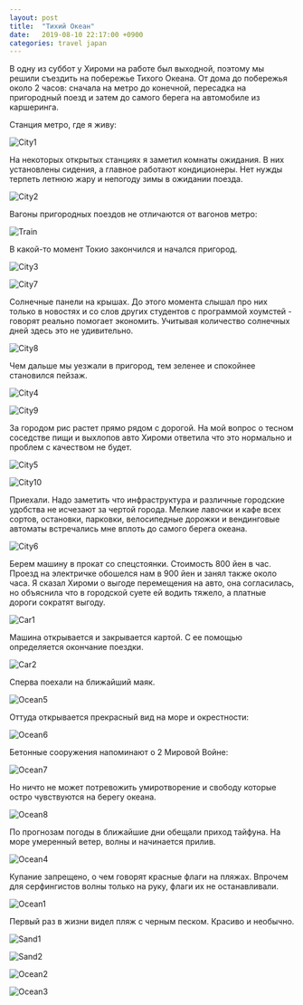 ```yaml
---
layout: post
title:  "Тихий Океан"
date:   2019-08-10 22:17:00 +0900
categories: travel japan
---
```

В одну из суббот у Хироми на работе был выходной, поэтому мы решили съездить на
побережье Тихого Океана.
От дома до побережья около 2 часов: сначала на метро до конечной, пересадка на
пригородный поезд и затем до самого берега на автомобиле из каршеринга.

Станция метро, где я живу:

![City1](\assets\photos\08-10\city1.jpg)

На некоторых открытых станциях я заметил комнаты ожидания. В них установлены
сидения, а главное работают кондиционеры. Нет нужды терпеть летнюю жару и
непогоду зимы в ожидании поезда.

![City2](\assets\photos\08-10\city2.jpg)

Вагоны пригородных поездов не отличаются от вагонов метро:

![Train](\assets\photos\08-10\train.jpg)

В какой-то момент Токио закончился и начался пригород.

![City3](\assets\photos\08-10\city3.jpg)

![City7](\assets\photos\08-10\city7.jpg)

Солнечные панели на крышах. До этого момента слышал про них только в новостях и
со слов других студентов с программой хоумстей - говорят реально помогает
экономить. Учитывая количество солнечных дней здесь это не удивительно.

![City8](\assets\photos\08-10\city8.jpg)

Чем дальше мы уезжали в пригород, тем зеленее и спокойнее становился пейзаж.

![City4](\assets\photos\08-10\city4.jpg)

![City9](\assets\photos\08-10\city9.jpg)

За городом рис растет прямо рядом с дорогой. На мой вопрос о тесном соседстве
пищи и выхлопов авто Хироми ответила что это нормально и проблем с качеством не будет.

![City5](\assets\photos\08-10\city5.jpg)

![City10](\assets\photos\08-10\city10.jpg)

Приехали. Надо заметить что инфраструктура и различные городские удобства не
исчезают за чертой города. Мелкие лавочки и кафе всех сортов, остановки,
парковки, велосипедные дорожки и вендинговые автоматы встречались мне вплоть до
самого берега океана.

![City6](\assets\photos\08-10\city6.jpg)

Берем машину в прокат со спецстоянки. Стоимость 800 йен в час. Проезд на
электричке обошелся нам в 900 йен и занял также около часа. Я сказал Хироми о
выгоде перемещения на авто, она согласилась, но объяснила что в городской суете
ей водить тяжело, а платные дороги сократят выгоду.

![Car1](\assets\photos\08-10\car1.jpg)

Машина открывается и закрывается картой. С ее помощью определяется окончание
поездки.

![Car2](\assets\photos\08-10\car2.jpg)

Сперва поехали на ближайший маяк.

![Ocean5](\assets\photos\08-10\ocean5.jpg)

Оттуда открывается прекрасный вид на море и окрестности:

![Ocean6](\assets\photos\08-10\ocean6.jpg)

Бетонные сооружения напоминают о 2 Мировой Войне:

![Ocean7](\assets\photos\08-10\ocean7.jpg)

Но ничто не может потревожить умиротворение и свободу которые остро
чувствуются на берегу океана.

![Ocean8](\assets\photos\08-10\ocean8.jpg)

По прогнозам погоды в ближайшие дни обещали приход тайфуна. На море умеренный
ветер, волны и начинается прилив.

![Ocean4](\assets\photos\08-10\ocean4.jpg)

Купание запрещено, о чем говорят красные флаги на пляжах. Впрочем для
серфингистов волны только на руку, флаги их не останавливали.

![Ocean1](\assets\photos\08-10\ocean1.jpg)

Первый раз в жизни видел пляж с черным песком. Красиво и необычно.

![Sand1](\assets\photos\08-10\sand1.jpg)

![Sand2](\assets\photos\08-10\sand2.jpg)

![Ocean2](\assets\photos\08-10\ocean2.jpg)

![Ocean3](\assets\photos\08-10\ocean3.jpg)

